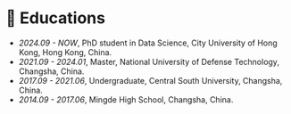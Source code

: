 # 📖 Educations
- *2024.09 - NOW*, PhD student in Data Science, City University of Hong Kong, Hong Kong, China.
- *2021.09 - 2024.01*, Master, National University of Defense Technology, Changsha, China.
- *2017.09 - 2021.06*, Undergraduate, Central South University, Changsha, China.
- *2014.09 - 2017.06*, Mingde High School, Changsha, China.

